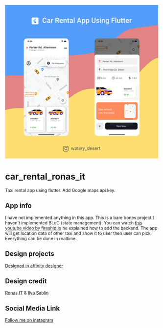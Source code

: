 <img src="assets/car_rental.png"  width="500"/>


# car_rental_ronas_it

Taxi rental app using flutter. Add Google maps api key.

## App info

I have not implemented anything in this app. This is a bare bones project I haven't implemented BLoC (state management). You can watch [this youtube video by fireship.io](https://www.youtube.com/watch?v=MYHVyl-juUk) he explained how to add the backend. The app will get location data of other taxi and show it to user then user can pick. Everything can be done in realtime.

## Design projects
[Designed in affinity designer](./assets/design_projects)

## Design credit

[Ronas IT](https://dribbble.com/shots/14028450-Car-Rental-App-Design-Concept/attachments/5645274?mode=media) & [Ilya Sablin](https://dribbble.com/shots/14416016-Car-Rental-Mobile-App-Design-Concept)

## Social Media Link
[Follow me on instagram](https://www.instagram.com/watery_desert)







